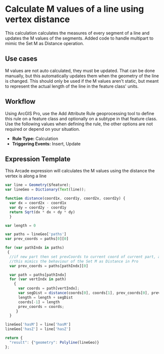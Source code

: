# Calculate M values of a line using vertex distance

This calculation calculates the measures of every segment of a line and updates the M values of the segments.
Added code to handle multipart to mimic the Set M as Distance operation.


## Use cases

M values are not auto calculated, they must be updated.  That can be done manually, but this automatically updates them when the geometry of the line is changed.
This should only be used if the M values aren't static, but meant to represent the actual length of the line in the feature class' units. 

## Workflow

Using ArcGIS Pro, use the Add Attribute Rule geoprocessing tool to define this rule on a feature class and optionally on a subtype in that feature class.  Use the following values when defining the rule, the other options are not required or depend on your situation.
  
  - **Rule Type:** Calculation
  - **Triggering Events:** Insert, Update

## Expression Template

This Arcade expression will calculates the M values using the distance the vertex is along a line
```js
var line = Geometry($feature);
var lineGeo = Dictionary(Text(line));

function distance(coord1x, coord1y, coord2x, coord2y) {
  var dx = coord2x - coord1x
  var dy = coord2y - coord1y
  return Sqrt(dx * dx + dy * dy)
  }

var length = 0

var paths = lineGeo['paths']
var prev_coords = paths[0][0]

for (var pathIndx in paths)
 {
  //if new part then set prevCoords to current coord of current part, assuming values are [partIndex][vertexIndex]
  //this mimics the behaviour of the Set M as Distance in Pro
  var prev_coords = paths[pathIndx][0]

  var path = paths[pathIndx]
  for (var vertIndx in path)
    {
      var coords = path[vertIndx];
      var segDist = distance(coords[0], coords[1], prev_coords[0], prev_coords[1])
      length = length + segDist
      coords[-1] = length
      prev_coords = coords;
     }
  }

lineGeo['hasM'] = line['hasM']
lineGeo['hasZ'] = line['hasZ']

return {
  "result": {"geometry": Polyline(lineGeo)}
};
```
